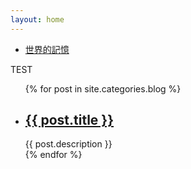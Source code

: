 ```yaml
---
layout: home
---
```


<div class="index-content blog">
  <div class="section">
    <ul class="home-head">
        <li class="on"><a href="/"><span>世界的記憶</span></a></li>
    </ul>
  </div>

  <div class="divider"></div>
  <div class="home-head-summary">TEST</div>
  <ul class="artical-list">
  {% for post in site.categories.blog %}
    <li>
      <h2><a href="{{ post.url }}">{{ post.title }}</a></h2>
        <div class="title-desc">{{ post.description }}</div>
    </li>
  {% endfor %}
  </ul>

  <div class="aside"></div>

</div>


